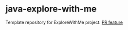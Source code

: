 # java-explore-with-me
Template repository for ExploreWithMe project.
[PR feature](https://github.com/sofyagenzel/java-explore-with-me/pull/23)
